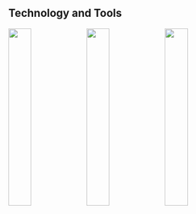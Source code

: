 **Technology and Tools**
---
<p align="left">
<img src="https://www.vectorlogo.zone/logos/mongodb/mongodb-ar21.svg" height=30% width=30%/>
<img src="https://www.vectorlogo.zone/logos/mysql/mysql-ar21.svg" height=30% width=30%/>
<img src="https://www.vectorlogo.zone/logos/oracle/oracle-ar21.svg" height=30% width=30%/>
</p>










<!--
**faizalabdrahman/faizalabdrahman** is a ✨ _special_ ✨ repository because its `README.md` (this file) appears on your GitHub profile. 👋

Here are some ideas to get you started:

- 🔭 I’m currently working on ...
- 🌱 I’m currently learning ...
- 👯 I’m looking to collaborate on ...
- 🤔 I’m looking for help with ...
- 💬 Ask me about ...
- 📫 How to reach me: ...
- 😄 Pronouns: ...
- ⚡ Fun fact: ...
-->
